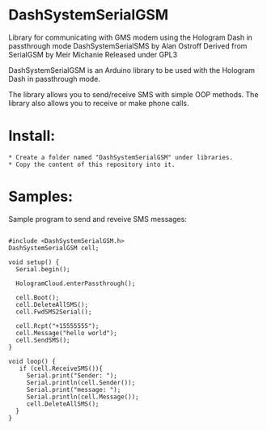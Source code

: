 # DashSystemSerialGSM
Library for communicating with GMS modem using the Hologram Dash in passthrough mode
DashSystemSerialSMS by Alan Ostroff
Derived from SerialGSM by Meir Michanie 
Released under GPL3

DashSystemSerialGSM is an Arduino library to be used with the Hologram Dash in passthrough mode.

The library allows you to send/receive SMS with simple OOP methods. The library also allows you to receive or make phone calls.

Install:
========

	* Create a folder named "DashSystemSerialGSM" under libraries.
	* Copy the content of this repository into it.


Samples:
========
Sample program to send and reveive SMS messages:

```

#include <DashSystemSerialGSM.h>
DashSystemSerialGSM cell;

void setup() {
  Serial.begin();

  HologramCloud.enterPassthrough();

  cell.Boot();
  cell.DeleteAllSMS();
  cell.FwdSMS2Serial();

  cell.Rcpt("+15555555");
  cell.Message("hello world");
  cell.SendSMS();
}

void loop() {
   if (cell.ReceiveSMS()){
     Serial.print("Sender: ");
     Serial.println(cell.Sender());
     Serial.print("message: ");
     Serial.println(cell.Message());
     cell.DeleteAllSMS();
  }
}

```
